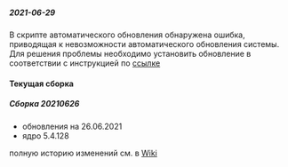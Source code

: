 ##### 2021-06-29

В скрипте автоматического обновления обнаружена ошибка, приводящая к невозможности автоматического обновления системы. Для решения проблемы необходимо установить обновление в соответствии с инструкцией по [ссылке](https://forum.magos-linux.ru/t/sborka-20210626/175)

#### Текущая сборка
##### Сборка 20210626

* обновления на 26.06.2021
* ядро 5.4.128

полную историю изменений см. в [Wiki](https://github.com/magos-linux/magos-linux/wiki/История)
